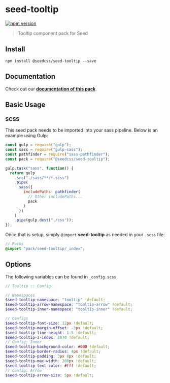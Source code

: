 # seed-tooltip

[![npm version](https://badge.fury.io/js/%40seedcss%2Fseed-tooltip.svg)](https://badge.fury.io/js/%40seedcss%2Fseed-tooltip)

> Tooltip component pack for Seed

## Install

```
npm install @seedcss/seed-tooltip --save
```

## Documentation

Check out our **[documentation of this pack](http://developer.helpscout.net/seed/packs/seed-tooltip/)**.

## Basic Usage

### SCSS

This seed pack needs to be imported into your sass pipeline. Below is an example using Gulp:

```javascript
const gulp = require("gulp");
const sass = require("gulp-sass");
const pathfinder = require("sass-pathfinder");
const pack = require("@seedcss/seed-tooltip");

gulp.task("sass", function() {
  return gulp
    .src("./sass/**/*.scss")
    .pipe(
      sass({
        includePaths: pathfinder(
          // Other includePaths...
          pack
        )
      })
    )
    .pipe(gulp.dest("./css"));
});
```

Once that is setup, simply `@import` **seed-tooltip** as needed in your `.scss` file:

```scss
// Packs
@import "pack/seed-tooltip/_index";
```



## Options

The following variables can be found in `_config.scss`

```scss
// Tooltip :: Config

// Namespaces
$seed-tooltip-namespace: "tooltip" !default;
$seed-tooltip-arrow-namespace: "tooltip-arrow" !default;
$seed-tooltip-inner-namespace: "tooltip-inner" !default;

// Configs
$seed-tooltip-font-size: 12px !default;
$seed-tooltip-margin-offset: -3px !default;
$seed-tooltip-line-height: 1.5 !default;
$seed-tooltip-z-index: 1070 !default;
// Config: Inner
$seed-tooltip-background-color: #000 !default;
$seed-tooltip-border-radius: 4px !default;
$seed-tooltip-padding: 3px 8px !default;
$seed-tooltip-max-width: 200px !default;
$seed-tooltip-text-color: #fff !default;
// Config: Arrow
$seed-tooltip-arrow-size: 5px !default;

```